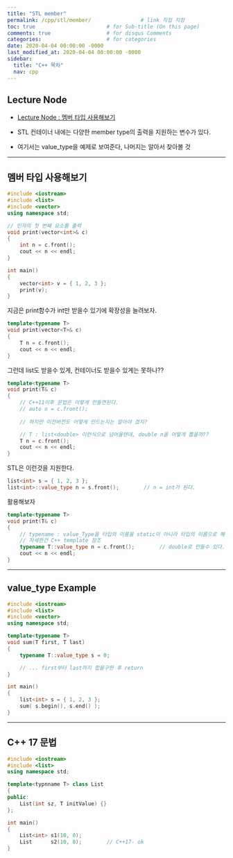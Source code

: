 ```yaml
---
title: "STL member"
permalink: /cpp/stl/member/                # link 직접 지정
toc: true                       # for Sub-title (On this page)
comments: true                  # for disqus Comments
categories:                     # for categories
date: 2020-04-04 00:00:00 -0000
last_modified_at: 2020-04-04 00:00:00 -0000
sidebar:
  title: "C++ 목차"
  nav: cpp
---
```


## Lecture Node

* [Lecture Node : 멤버 타입 사용해보기](https://ideone.com/pBOYrR)

* STL 컨테이너 내에는 다양한 member type의 출력을 지원하는 변수가 있다.
* 여기서는 value_type을 예제로 보여준다, 나머지는 알아서 찾아볼 것

---

## 멤버 타입 사용해보기

```cpp
#include <iostream>
#include <list>
#include <vector>
using namespace std;

// 인자의 첫 번째 요소를 출력
void print(vector<int>& c)
{
    int n = c.front();
    cout << n << endl;
}

int main()
{
    vector<int> v = { 1, 2, 3 };
    print(v);
}
```

지금은 print함수가 int만 받을수 있기에 확장성을 늘려보자.

```cpp
template<typename T>
void print(vector<T>& c)
{
    T n = c.front();
    cout << n << endl;
}
```

그런데 list도 받을수 있게, 컨테이너도 받을수 있게는 못하나??

```cpp
template<typename T>
void print(T& c)
{
    // C++11이후 문법은 이렇게 만들면된다.
    // auto n = c.front();
    
    // 하지만 이전버전도 어떻게 만드는지는 알아야 겠지?

    // T : list<double> 이런식으로 넘어올텐데, double n을 어떻게 뽑을까??
    T n = c.front();
    cout << n << endl;
}
```

STL은 이런것을 지원한다.

```cpp
list<int> s = { 1, 2, 3 };
list<int>::value_type n = s.front();        // n = int가 된다.
```

활용해보자

```cpp
template<typename T>
void print(T& c)
{
    // typename : value_Type을 타입의 이름을 static이 아니라 타입의 이름으로 해석해 달라는 뜻..
    // 자세한건 C++ template 참조
    typename T::value_type n = c.front();        // double로 만들수 있다.
    cout << n << endl;
}
```

---

## value_type Example

```cpp
#include <iostream>
#include <list>
#include <vector>
using namespace std;

template<typename T>
void sum(T first, T last)
{
    typename T::value_type s = 0;

    // ... first부터 last까지 합을구한 후 return
}

int main()
{
    list<int> s = { 1, 2, 3 };
    sum( s.begin(), s.end() );
}
```

---

## C++ 17 문법

```cpp
#include <iostream>
#include <list>
using namespace std;

template<typnname T> class List
{
public:
    List(int sz, T initValue) {}
};

int main()
{
    List<int> s1(10, 0);
    List      s2(10, 0);        // C++17- ok
}
```